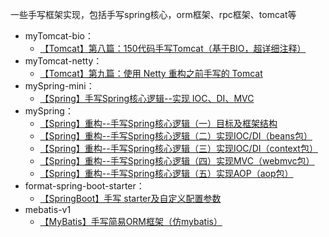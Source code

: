 一些手写框架实现，包括手写spring核心，orm框架、rpc框架、tomcat等

* myTomcat-bio：
  * [【Tomcat】第八篇：150代码手写Tomcat（基于BIO，超详细注释）](https://blog.csdn.net/weixin_43935927/article/details/108743213)
* myTomcat-netty：
  * [【Tomcat】第九篇：使用 Netty 重构之前手写的 Tomcat](https://blog.csdn.net/weixin_43935927/article/details/111939530)
* mySpring-mini：
  * [【Spring】手写Spring核心逻辑--实现 IOC、DI、MVC](https://blog.csdn.net/weixin_43935927/article/details/110436730)
* mySpring：
  * [【Spring】重构--手写Spring核心逻辑（一）目标及框架结构](https://blog.csdn.net/weixin_43935927/article/details/110672351)
  * [【Spring】重构--手写Spring核心逻辑（二）实现IOC/DI（beans包）](https://blog.csdn.net/weixin_43935927/article/details/110709549)
  * [【Spring】重构--手写Spring核心逻辑（三）实现IOC/DI（context包）](https://blog.csdn.net/weixin_43935927/article/details/110728554)
  * [【Spring】重构--手写Spring核心逻辑（四）实现MVC（webmvc包）](https://blog.csdn.net/weixin_43935927/article/details/110730454)
  * [【Spring】重构--手写Spring核心逻辑（五）实现AOP（aop包）](https://blog.csdn.net/weixin_43935927/article/details/110730449)
* format-spring-boot-starter：
  * [【SpringBoot】手写 starter及自定义配置参数](https://blog.csdn.net/weixin_43935927/article/details/111027467)
* mebatis-v1
  * [【MyBatis】手写简易ORM框架（仿mybatis）](https://blog.csdn.net/weixin_43935927/article/details/111409384)
